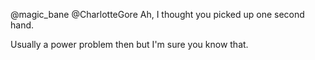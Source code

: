 @magic_bane @CharlotteGore Ah, I thought you picked up one second hand.

Usually a power problem then but I'm sure you know that.
